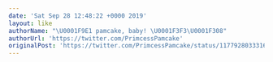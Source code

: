 ```yaml
---
date: 'Sat Sep 28 12:48:22 +0000 2019'
layout: like
authorName: "\U0001F9E1 pamcake, baby! \U0001F3F3️‍\U0001F308"
authorUrl: 'https://twitter.com/PrimcessPamcake'
originalPost: 'https://twitter.com/PrimcessPamcake/status/1177928033316950016'
---
```

